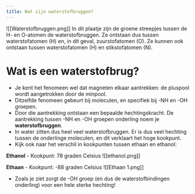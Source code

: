 ```yaml
---
title: Wat zijn waterstofbruggen?
---
```

![[Waterstofbruggen.png]]
In dit plaatje zijn de groene streepjes tussen de H- en O-atomen de waterstofbruggen. Ze ontstaan dus tussen waterstofatomen (H) en, in dit geval, zuurstofatomen (O). Ze kunnen ook ontstaan tussen waterstofatomen (H) en stikstofatomen (N).
# Wat is een waterstofbrug?
- Je kent het fenomeen wel dat magneten elkaar aantrekken: de pluspool wordt aangetrokken door de minpool.
- Ditzelfde fenomeen gebeurt bij moleculen, en specifiek bij -NH en -OH groepen.
- Door die aantrekking ontstaan een bepaalde hechtingskracht. De aantrekking tussen -NH en -OH groepen onderling noem je **waterstofbruggen**.
- In water zitten dus heel veel waterstofbruggen. Er is dus veel hechting tussen de onderlinge moleculen, en dit verklaart het hoge kookpunt.
- Kijk ook naar het verschil in kookpunten tussen ethaan en ethanol:

**Ethanol** - Kookpunt: 78 graden Celsius
![[ethanol.png]]

**Ethaan** - Kookpunt: -88 graden Celsius
![[Ethaan 1.png]]

- Zoals je ziet zorgt de -OH groep (en dus de waterstofbindingen onderling) voor een hele sterke hechting!